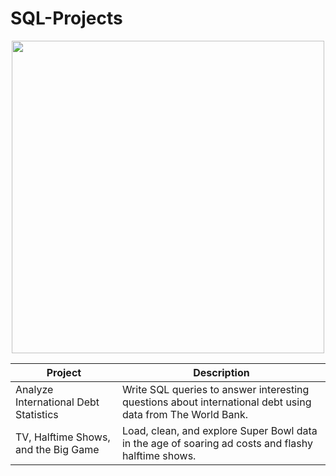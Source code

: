 # SQL-Projects

<p align="center"> 
<img src="https://cdn.datacamp.com/main-app/assets/brand/logos/DataCamp_Horizontal_RGB-d196011f63ebda76dc5c9772425cf9541b8639af842d5e5476ef10f2460ed1e4.png" width="500">
</p>

| Project | Description |
| --- | --- |
| Analyze International Debt Statistics | Write SQL queries to answer interesting questions about international debt using data from The World Bank. |
| TV, Halftime Shows, and the Big Game | Load, clean, and explore Super Bowl data in the age of soaring ad costs and flashy halftime shows. |
